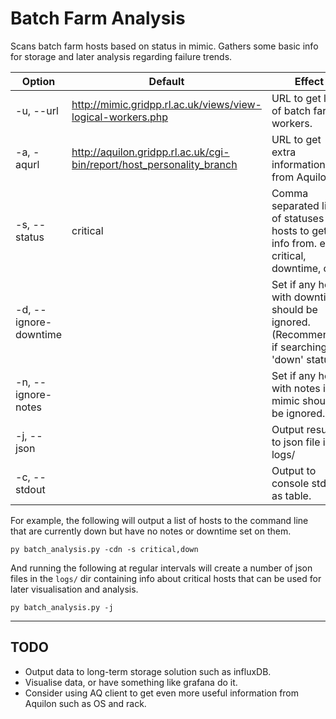 # Batch Farm Analysis
Scans batch farm hosts based on status in mimic. Gathers some basic info for storage and later analysis regarding failure trends.

| Option | Default | Effect |
|--------|---------|--------|
| -u, --url | http://mimic.gridpp.rl.ac.uk/views/view-logical-workers.php | URL to get list of batch farm workers. |
| -a, -aqurl | http://aquilon.gridpp.rl.ac.uk/cgi-bin/report/host_personality_branch | URL to get extra information from Aquilon. |
| -s, --status | critical | Comma separated list of statuses of hosts to get info from. eg. critical, downtime, ok |
| -d, --ignore-downtime | | Set if any hosts with downtime should be ignored. (Recommended if searching for 'down' status.)  |
| -n, --ignore-notes | | Set if any hosts with notes in mimic should be ignored. |
| -j, --json | | Output results to json file in logs/ |
| -c, --stdout | | Output to console stdout as table. |


For example, the following will output a list of hosts to the command line that are currently down but have no notes or downtime set on them.
```
py batch_analysis.py -cdn -s critical,down
```
And running the following at regular intervals will create a number of json files in the `logs/` dir containing info about critical hosts that can be used for later visualisation and analysis.
```
py batch_analysis.py -j
```

---
## TODO
- Output data to long-term storage solution such as influxDB.
- Visualise data, or have something like grafana do it.
- Consider using AQ client to get even more useful information from Aquilon such as OS and rack.
